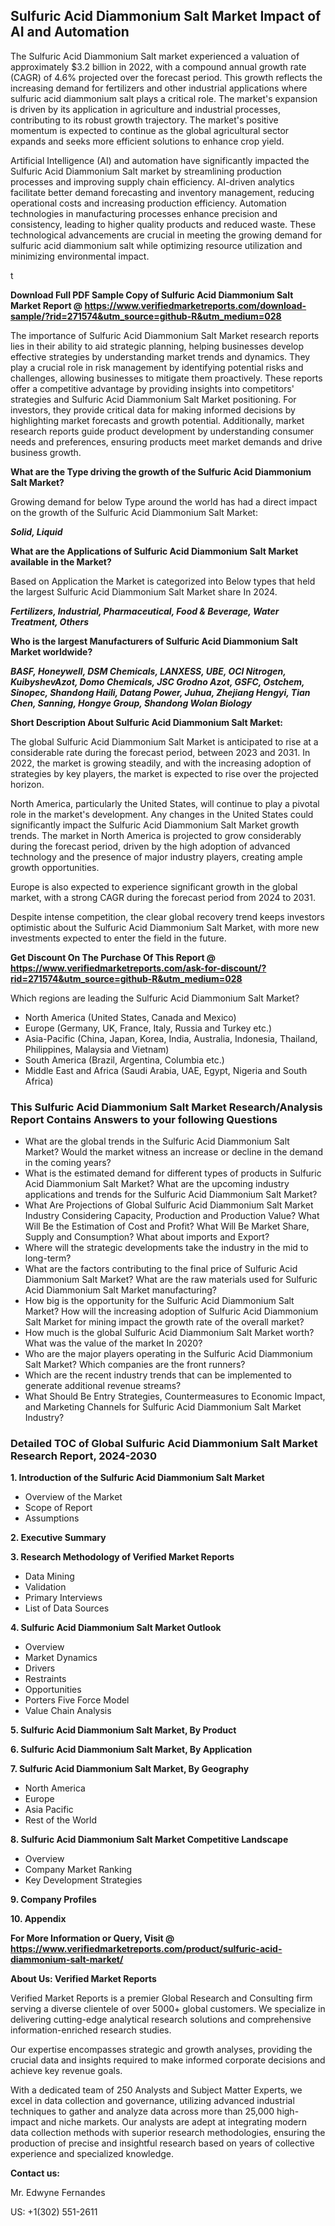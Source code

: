 <h2>Sulfuric Acid Diammonium Salt Market Impact of AI and Automation</h2><p>The Sulfuric Acid Diammonium Salt market experienced a valuation of approximately $3.2 billion in 2022, with a compound annual growth rate (CAGR) of 4.6% projected over the forecast period. This growth reflects the increasing demand for fertilizers and other industrial applications where sulfuric acid diammonium salt plays a critical role. The market's expansion is driven by its application in agriculture and industrial processes, contributing to its robust growth trajectory. The market's positive momentum is expected to continue as the global agricultural sector expands and seeks more efficient solutions to enhance crop yield.</p><p>Artificial Intelligence (AI) and automation have significantly impacted the Sulfuric Acid Diammonium Salt market by streamlining production processes and improving supply chain efficiency. AI-driven analytics facilitate better demand forecasting and inventory management, reducing operational costs and increasing production efficiency. Automation technologies in manufacturing processes enhance precision and consistency, leading to higher quality products and reduced waste. These technological advancements are crucial in meeting the growing demand for sulfuric acid diammonium salt while optimizing resource utilization and minimizing environmental impact.</p>t</p><p id="" class=""><strong>Download Full PDF Sample Copy of Sulfuric Acid Diammonium Salt Market Report @ <a href="https://www.verifiedmarketreports.com/download-sample/?rid=271574&utm_source=github-R&utm_medium=028" target="_blank">https://www.verifiedmarketreports.com/download-sample/?rid=271574&utm_source=github-R&utm_medium=028</a></strong></p><p>The importance of&nbsp;Sulfuric Acid Diammonium Salt Market research reports lies in their ability to aid strategic planning, helping businesses develop effective strategies by understanding market trends and dynamics. They play a crucial role in risk management by identifying potential risks and challenges, allowing businesses to mitigate them proactively. These reports offer a competitive advantage by providing insights into competitors' strategies and Sulfuric Acid Diammonium Salt Market positioning. For investors, they provide critical data for making informed decisions by highlighting market forecasts and growth potential. Additionally, market research reports guide product development by understanding consumer needs and preferences, ensuring products meet market demands and drive business growth.</p><p><strong>What are the&nbsp;Type driving the growth of the Sulfuric Acid Diammonium Salt Market?</strong></p><p id="" class="">Growing demand for below Type around the world has had a direct impact on the growth of the Sulfuric Acid Diammonium Salt Market:</p><em><strong>Solid, Liquid</strong></em></p><strong>What are the&nbsp;Applications&nbsp;of Sulfuric Acid Diammonium Salt Market available in the Market?</strong></p><p id="" class="">Based on Application the Market is categorized into Below types that held the largest Sulfuric Acid Diammonium Salt Market share In 2024.</p><em><strong>Fertilizers, Industrial, Pharmaceutical, Food & Beverage, Water Treatment, Others</strong></em></p><strong>Who is the largest Manufacturers of Sulfuric Acid Diammonium Salt Market worldwide?</strong></p><p><em><strong>BASF, Honeywell, DSM Chemicals, LANXESS, UBE, OCI Nitrogen, KuibyshevAzot, Domo Chemicals, JSC Grodno Azot, GSFC, Ostchem, Sinopec, Shandong Haili, Datang Power, Juhua, Zhejiang Hengyi, Tian Chen, Sanning, Hongye Group, Shandong Wolan Biology</strong></em></p><p id="" class=""><strong>Short Description About Sulfuric Acid Diammonium Salt Market:</strong></p><p>The global Sulfuric Acid Diammonium Salt Market is anticipated to rise at a considerable rate during the forecast period, between 2023 and 2031. In 2022, the market is growing steadily, and with the increasing adoption of strategies by key players, the market is expected to rise over the projected horizon.</p><p>North America, particularly the United States, will continue to play a pivotal role in the market's development. Any changes in the United States could significantly impact the Sulfuric Acid Diammonium Salt Market growth trends. The market in North America is projected to grow considerably during the forecast period, driven by the high adoption of advanced technology and the presence of major industry players, creating ample growth opportunities.</p><p>Europe is also expected to experience significant growth in the global market, with a strong CAGR during the forecast period from 2024 to 2031.</p><p>Despite intense competition, the clear global recovery trend keeps investors optimistic about the Sulfuric Acid Diammonium Salt Market, with more new investments expected to enter the field in the future.</p><p id="" class=""><strong>Get Discount On The Purchase Of This Report @ <a href="https://www.verifiedmarketreports.com/ask-for-discount/?rid=271574&utm_source=github-R&utm_medium=028" target="_blank">https://www.verifiedmarketreports.com/ask-for-discount/?rid=271574&utm_source=github-R&utm_medium=028</a></strong></p>Which regions are leading the Sulfuric Acid Diammonium Salt Market?</p><ul><li>North America (United States, Canada and Mexico)</li><li>Europe (Germany, UK, France, Italy, Russia and Turkey etc.)</li><li>Asia-Pacific (China, Japan, Korea, India, Australia, Indonesia, Thailand, Philippines, Malaysia and Vietnam)</li><li>South America (Brazil, Argentina, Columbia etc.)</li><li>Middle East and Africa (Saudi Arabia, UAE, Egypt, Nigeria and South Africa)</li></ul><h3 id="" class="">This Sulfuric Acid Diammonium Salt Market Research/Analysis Report Contains Answers to your following Questions</h3><ul><li>What are the global trends in the Sulfuric Acid Diammonium Salt Market? Would the market witness an increase or decline in the demand in the coming years?</li><li>What is the estimated demand for different types of products in Sulfuric Acid Diammonium Salt Market? What are the upcoming industry applications and trends for the Sulfuric Acid Diammonium Salt Market?</li><li>What Are Projections of Global Sulfuric Acid Diammonium Salt Market Industry Considering Capacity, Production and Production Value? What Will Be the Estimation of Cost and Profit? What Will Be Market Share, Supply and Consumption? What about imports and Export?</li><li>Where will the strategic developments take the industry in the mid to long-term?</li><li>What are the factors contributing to the final price of Sulfuric Acid Diammonium Salt Market? What are the raw materials used for Sulfuric Acid Diammonium Salt Market manufacturing?</li><li>How big is the opportunity for the Sulfuric Acid Diammonium Salt Market? How will the increasing adoption of Sulfuric Acid Diammonium Salt Market for mining impact the growth rate of the overall market?</li><li>How much is the global Sulfuric Acid Diammonium Salt Market worth? What was the value of the market In 2020?</li><li>Who are the major players operating in the Sulfuric Acid Diammonium Salt Market? Which companies are the front runners?</li><li>Which are the recent industry trends that can be implemented to generate additional revenue streams?</li><li>What Should Be Entry Strategies, Countermeasures to Economic Impact, and Marketing Channels for Sulfuric Acid Diammonium Salt Market Industry?</li></ul><h3 id="" class="">Detailed TOC of Global Sulfuric Acid Diammonium Salt Market Research Report, 2024-2030</h3><p id="" class=""><strong>1. Introduction of the Sulfuric Acid Diammonium Salt Market</strong></p><ul><li>Overview of the Market</li><li>Scope of Report</li><li>Assumptions</li></ul><p id="" class=""><strong>2. Executive Summary</strong></p><p id="" class=""><strong>3. Research Methodology of Verified Market Reports</strong></p><ul><li>Data Mining</li><li>Validation</li><li>Primary Interviews</li><li>List of Data Sources</li></ul><p id="" class=""><strong>4. Sulfuric Acid Diammonium Salt Market Outlook</strong></p><ul><li>Overview</li><li>Market Dynamics</li><li>Drivers</li><li>Restraints</li><li>Opportunities</li><li>Porters Five Force Model</li><li>Value Chain Analysis</li></ul><p id="" class=""><strong>5. Sulfuric Acid Diammonium Salt Market, By Product</strong></p><p id="" class=""><strong>6. Sulfuric Acid Diammonium Salt Market, By Application</strong></p><p id="" class=""><strong>7. Sulfuric Acid Diammonium Salt Market, By Geography</strong></p><ul><li>North America</li><li>Europe</li><li>Asia Pacific</li><li>Rest of the World</li></ul><p id="" class=""><strong>8. Sulfuric Acid Diammonium Salt Market Competitive Landscape</strong></p><ul><li>Overview</li><li>Company Market Ranking</li><li>Key Development Strategies</li></ul><p id="" class=""><strong>9. Company Profiles</strong></p><p id="" class=""><strong>10. Appendix</strong></p><p id="" class=""><strong>For More Information or Query, Visit @ <a href="https://www.verifiedmarketreports.com/product/sulfuric-acid-diammonium-salt-market/" target="_blank">https://www.verifiedmarketreports.com/product/sulfuric-acid-diammonium-salt-market/</a></strong></p><p id="" class=""><strong>About Us: Verified Market Reports</strong></p><p id="" class="">Verified Market Reports is a premier Global Research and Consulting firm serving a diverse clientele of over 5000+ global customers. We specialize in delivering cutting-edge analytical research solutions and comprehensive information-enriched research studies.</p><p id="" class="">Our expertise encompasses strategic and growth analyses, providing the crucial data and insights required to make informed corporate decisions and achieve key revenue goals.</p><p id="" class="">With a dedicated team of 250 Analysts and Subject Matter Experts, we excel in data collection and governance, utilizing advanced industrial techniques to gather and analyze data across more than 25,000 high-impact and niche markets. Our analysts are adept at integrating modern data collection methods with superior research methodologies, ensuring the production of precise and insightful research based on years of collective experience and specialized knowledge.</p><p id="" class=""><strong>Contact us:</strong></p><p id="" class="">Mr. Edwyne Fernandes</p><p id="" class="">US: +1(302) 551-2611</p>